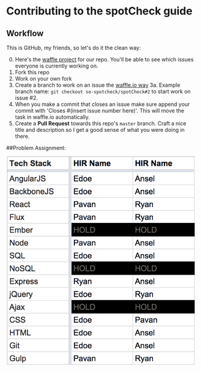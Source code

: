 # Contributing to the spotCheck guide

## Workflow

This is GitHub, my friends, so let's do it the clean way:

  0. Here's the [waffle project](https://waffle.io/so-spotcheck/spotCheck) for our repo. You'll be able to see which issues everyone is currently working on.
  1. Fork this repo
  2. Work on your own fork
  3. Create a branch to work on an issue the [waffle.io way](https://github.com/waffleio/waffle.io/wiki/FAQs#automatically-move-issues-in-progress-1)
  3a. Example branch name: `git checkout so-spotcheck/spotCheck#2` to start work on issue #2. 
  4. When you make a commit that closes an issue make sure append your commit with 'Closes #(insert issue number here)'. This will move the task in waffle.io automatically. 
  3. Create a **Pull Request** towards this repo's `master` branch.  Craft a nice title and description so I get a good sense of what you were doing in there.


##Problem Assignment:

![Problem Assignment](/images/Assignments.png?raw=true "Assignments")


